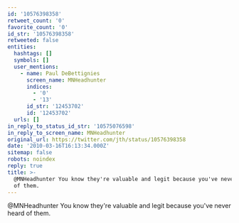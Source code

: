 ```yaml
---
id: '10576398358'
retweet_count: '0'
favorite_count: '0'
id_str: '10576398358'
retweeted: false
entities:
  hashtags: []
  symbols: []
  user_mentions:
    - name: Paul DeBettignies
      screen_name: MNHeadhunter
      indices:
        - '0'
        - '13'
      id_str: '12453702'
      id: '12453702'
  urls: []
in_reply_to_status_id_str: '10575076598'
in_reply_to_screen_name: MNHeadhunter
original_url: https://twitter.com/jth/status/10576398358
date: '2010-03-16T16:13:34.000Z'
sitemap: false
robots: noindex
reply: true
title: >-
  @MNHeadhunter You know they're valuable and legit because you've never heard
  of them.
---
```


@MNHeadhunter You know they're valuable and legit because you've never heard of them.